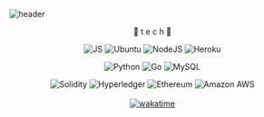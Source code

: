 

![header](https://capsule-render.vercel.app/api?type=waving&color=auto&height=200&section=header&text=HAEIL%20GIT&fontSize=90)
<div align=center>
 
 
 
🌹 t e c h 🌹

  
  
  
  
  

![JS](https://img.shields.io/badge/JavaScript-F7DF1E?style=flat-square&logo=JavaScript&logoColor=black) 
![Ubuntu](https://img.shields.io/badge/Ubuntu-E95420?style=flat-square&logo=Ubuntu&logoColor=white)
![NodeJS](https://img.shields.io/badge/Node.js-339933?style=flat-square&logo=Node.js&logoColor=white)
![Heroku](https://img.shields.io/badge/Heroku-430098?style=flat-square&logo=Heroku&logoColor=white)
<br>
 
 
![Python](https://img.shields.io/badge/Python-3776AB?style=flat-square&logo=python&logoColor=white)
![Go](https://img.shields.io/badge/Go-00ADD8?style=flat-square&logo=Go&logoColor=black)
![MySQL](https://img.shields.io/badge/MySQL-4169E1?style=flat-square&logo=MySQL&logoColor=white)
<br>
 
 
 
![Solidity](https://img.shields.io/badge/Solidity-363636?style=flat-square&logo=Solidity&logoColor=white)
![Hyperledger](https://img.shields.io/badge/Hyperledger-232F3E?style=flat-square&logo=Hyperledger&logoColor=white)
![Ethereum](https://img.shields.io/badge/Ethereum-363636?style=flat-square&logo=Ethereum&logoColor=white)
![Amazon AWS](https://img.shields.io/badge/Amazon_AWS-232F3E?style=flat-square&logo=AmazonAWS&logoColor=white)
<br>
<br>
[![wakatime](https://wakatime.com/badge/github/jst7501/jst7501.svg)](https://wakatime.com/badge/github/jst7501/jst7501)
